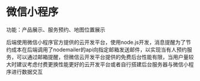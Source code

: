 # 微信小程序
功能：产品展示、服务预约、地图位置展示

后端使用微信小程序官方提供的云开发平台，使用node.js开发，消息提醒为了节约成本在后端调用了nodemailer的api向指定邮箱发送邮件，以实现当有人预约服务，可以通过邮箱提醒，但微信云开发平台提供的免费后台性能有限，当用户量较大时建议考虑付费更换性能更好的云开发平台或者自行搭建后台服务器与微信小程序进行数据交互


